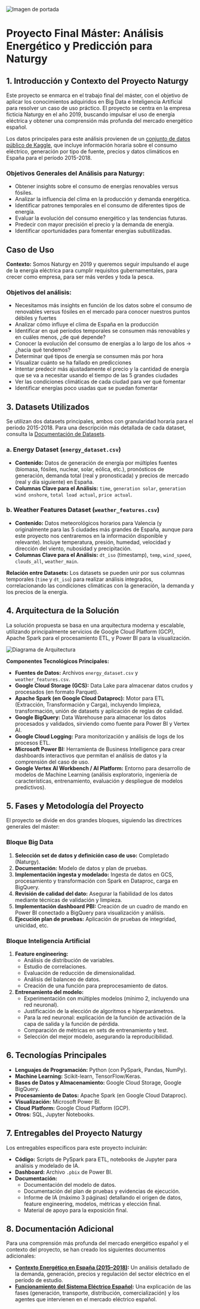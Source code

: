 ![Imagen de portada](img/Naturgy_logo.png)
# Proyecto Final Máster: Análisis Energético y Predicción para Naturgy

## 1. Introducción y Contexto del Proyecto Naturgy

Este proyecto se enmarca en el trabajo final del máster, con el objetivo de aplicar los conocimientos adquiridos en Big Data e Inteligencia Artificial para resolver un caso de uso práctico. El proyecto se centra en la empresa ficticia Naturgy en el año 2019, buscando impulsar el uso de energía eléctrica y obtener una comprensión más profunda del mercado energético español.

Los datos principales para este análisis provienen de un [conjunto de datos público de Kaggle](https://www.kaggle.com/datasets/nicholasjhana/energy-consumption-generation-prices-and-weather), que incluye información horaria sobre el consumo eléctrico, generación por tipo de fuente, precios y datos climáticos en España para el período 2015-2018.

### Objetivos Generales del Análisis para Naturgy:
- Obtener insights sobre el consumo de energías renovables versus fósiles.
- Analizar la influencia del clima en la producción y demanda energética.
- Identificar patrones temporales en el consumo de diferentes tipos de energía.
- Evaluar la evolución del consumo energético y las tendencias futuras.
- Predecir con mayor precisión el precio y la demanda de energía.
- Identificar oportunidades para fomentar energías subutilizadas.

## Caso de Uso

**Contexto:** Somos Naturgy en 2019 y queremos seguir impulsando el auge de la energía eléctrica para cumplir requisitos gubernamentales, para crecer como empresa, para ser más verdes y toda la pesca.

### Objetivos del análisis:
- Necesitamos más insights en función de los datos sobre el consumo de renovables versus fósiles en el mercado para conocer nuestros puntos débiles y fuertes
- Analizar cómo influye el clima de España en la producción
- Identificar en qué períodos temporales se consumen más renovables y en cuáles menos, ¿de qué depende?
- Conocer la evolución del consumo de energías a lo largo de los años → ¿hacia qué tendemos?
- Determinar qué tipos de energía se consumen más por hora
- Visualizar cuánto se ha fallado en predicciones
- Intentar predecir más ajustadamente el precio y la cantidad de energía que se va a necesitar usando el tiempo de las 5 grandes ciudades
- Ver las condiciones climáticas de cada ciudad para ver qué fomentar
- Identificar energías poco usadas que se puedan fomentar

## 3. Datasets Utilizados

Se utilizan dos datasets principales, ambos con granularidad horaria para el período 2015-2018. Para una descripción más detallada de cada dataset, consulta la [Documentación de Datasets](Documentación_general/datasets.md).

### a. Energy Dataset (`energy_dataset.csv`)
- **Contenido:** Datos de generación de energía por múltiples fuentes (biomasa, fósiles, nuclear, solar, eólica, etc.), pronósticos de generación, demanda total (real y pronosticada) y precios de mercado (real y día siguiente) en España.
- **Columnas Clave para el Análisis:** `time`, `generation solar`, `generation wind onshore`, `total load actual`, `price actual`.

### b. Weather Features Dataset (`weather_features.csv`)
- **Contenido:** Datos meteorológicos horarios para Valencia (y originalmente para las 5 ciudades más grandes de España, aunque para este proyecto nos centraremos en la información disponible y relevante). Incluye temperatura, presión, humedad, velocidad y dirección del viento, nubosidad y precipitación.
- **Columnas Clave para el Análisis:** `dt_iso` (timestamp), `temp`, `wind_speed`, `clouds_all`, `weather_main`.

**Relación entre Datasets:** Los datasets se pueden unir por sus columnas temporales (`time` y `dt_iso`) para realizar análisis integrados, correlacionando las condiciones climáticas con la generación, la demanda y los precios de la energía.

## 4. Arquitectura de la Solución

La solución propuesta se basa en una arquitectura moderna y escalable, utilizando principalmente servicios de Google Cloud Platform (GCP), Apache Spark para el procesamiento ETL, y Power BI para la visualización.

![Diagrama de Arquitectura](img/arquitectura_proyecto.jpeg)

**Componentes Tecnológicos Principales:**
*   **Fuentes de Datos:** Archivos `energy_dataset.csv` y `weather_features.csv`.
*   **Google Cloud Storage (GCS):** Data Lake para almacenar datos crudos y procesados (en formato Parquet).
*   **Apache Spark (en Google Cloud Dataproc):** Motor para ETL (Extracción, Transformación y Carga), incluyendo limpieza, transformación, unión de datasets y aplicación de reglas de calidad.
*   **Google BigQuery:** Data Warehouse para almacenar los datos procesados y validados, sirviendo como fuente para Power BI y Vertex AI.
*   **Google Cloud Logging:** Para monitorización y análisis de logs de los procesos ETL.
*   **Microsoft Power BI:** Herramienta de Business Intelligence para crear dashboards interactivos que permitan el análisis de datos y la comprensión del caso de uso.
*   **Google Vertex AI Workbench / AI Platform:** Entorno para desarrollo de modelos de Machine Learning (análisis exploratorio, ingeniería de características, entrenamiento, evaluación y despliegue de modelos predictivos).

## 5. Fases y Metodología del Proyecto

El proyecto se divide en dos grandes bloques, siguiendo las directrices generales del máster:

### Bloque Big Data
1.  **Selección set de datos y definición caso de uso:** Completado (Naturgy).
2.  **Documentación:** Modelo de datos y plan de pruebas.
3.  **Implementación ingesta y modelado:** Ingesta de datos en GCS, procesamiento y transformación con Spark en Dataproc, carga en BigQuery.
4.  **Revisión de calidad del dato:** Asegurar la fiabilidad de los datos mediante técnicas de validación y limpieza.
5.  **Implementación dashboard PBI:** Creación de un cuadro de mando en Power BI conectado a BigQuery para visualización y análisis.
6.  **Ejecución plan de pruebas:** Aplicación de pruebas de integridad, unicidad, etc.

### Bloque Inteligencia Artificial
1.  **Feature engineering:**
    *   Análisis de distribución de variables.
    *   Estudio de correlaciones.
    *   Evaluación de reducción de dimensionalidad.
    *   Análisis del balanceo de datos.
    *   Creación de una función para preprocesamiento de datos.
2.  **Entrenamiento del modelo:**
    *   Experimentación con múltiples modelos (mínimo 2, incluyendo una red neuronal).
    *   Justificación de la elección de algoritmos e hiperparámetros.
    *   Para la red neuronal: explicación de la función de activación de la capa de salida y la función de pérdida.
    *   Comparación de métricas en sets de entrenamiento y test.
    *   Selección del mejor modelo, asegurando la reproducibilidad.

## 6. Tecnologías Principales
- **Lenguajes de Programación:** Python (con PySpark, Pandas, NumPy).
- **Machine Learning:** Scikit-learn, TensorFlow/Keras.
- **Bases de Datos y Almacenamiento:** Google Cloud Storage, Google BigQuery.
- **Procesamiento de Datos:** Apache Spark (en Google Cloud Dataproc).
- **Visualización:** Microsoft Power BI.
- **Cloud Platform:** Google Cloud Platform (GCP).
- **Otros:** SQL, Jupyter Notebooks.

## 7. Entregables del Proyecto Naturgy
Los entregables específicos para este proyecto incluirán:
*   **Código:** Scripts de PySpark para ETL, notebooks de Jupyter para análisis y modelado de IA.
*   **Dashboard:** Archivo `.pbix` de Power BI.
*   **Documentación:**
    *   Documentación del modelo de datos.
    *   Documentación del plan de pruebas y evidencias de ejecución.
    *   Informe de IA (máximo 3 páginas) detallando el origen de datos, feature engineering, modelos, métricas y elección final.
    *   Material de apoyo para la exposición final.

## 8. Documentación Adicional

Para una comprensión más profunda del mercado energético español y el contexto del proyecto, se han creado los siguientes documentos adicionales:

- **[Contexto Energético en España (2015–2018)](Documentación_general/contexto_energetico.md):** Un análisis detallado de la demanda, generación, precios y regulación del sector eléctrico en el período de estudio.
- **[Funcionamiento del Sistema Eléctrico Español](Documentación_general/sistema_electrico_espanol.md):** Una explicación de las fases (generación, transporte, distribución, comercialización) y los agentes que intervienen en el mercado eléctrico español.

